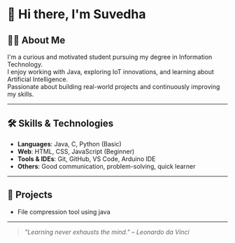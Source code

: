 
# 👋 Hi there, I'm Suvedha



## 🧑‍🎓 About Me

I'm a curious and motivated student pursuing my degree in Information Technology.  
I enjoy working with Java, exploring IoT innovations, and learning about Artificial Intelligence.  
Passionate about building real-world projects and continuously improving my skills.

---

## 🛠️ Skills & Technologies

- **Languages**: Java, C, Python (Basic)
- **Web**: HTML, CSS, JavaScript (Beginner)
- **Tools & IDEs**: Git, GitHub, VS Code, Arduino IDE
- **Others**: Good communication, problem-solving, quick learner

---



## 🧪 Projects

- File compression tool using java
---




> *"Learning never exhausts the mind." – Leonardo da Vinci*


